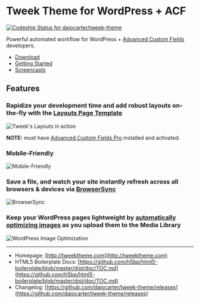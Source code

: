 # Tweek Theme for WordPress + ACF

[ ![Codeship Status for dajocarter/tweek-theme](https://codeship.com/projects/e3e8c2e0-9db0-0132-4699-4ef4301ddd41/status?branch=master)](https://codeship.com/projects/64584)

Powerful automated workflow for WordPress + [Advanced Custom Fields](http://advancedcustomfields.com) developers.

- [Download](https://github.com/dajocarter/tweek-theme/archive/master.zip)
- [Getting Started](http://tweektheme.com/getting-started.html)
- [Screencasts](http://tweektheme.com/screencasts.html)

## Features

### Rapidize your development time and add robust layouts on-the-fly with the [Layouts Page Template](http://tweektheme.com/docs/advanced/#layouts)

![Tweek's Layouts in action](http://tweektheme.com/assets/img/marketing-page.gif)

**NOTE:** must have [Advanced Custom Fields Pro](http://www.advancedcustomfields.com/pro) installed and activated.

### Mobile-Friendly

![Mobile-Friendly](http://tweektheme.com/assets/img/mobile-friendly.gif)

### Save a file, and watch your site instantly refresh across all browsers & devices via [BrowserSync](http://www.browsersync.io/)

![BrowserSync](http://tweektheme.com/assets/img/browsersync.gif)

### Keep your WordPress pages lightweight by [automatically optimizing images](https://github.com/gruntjs/grunt-contrib-imagemin) as you upload them to the Media Library

![WordPress Image Optimization](http://tweektheme.com/assets/img/image-optimization.gif)

---

- Homepage: [http://tweektheme.com](http://tweektheme.com)
- HTML5 Boilerplate Docs: [https://github.com/h5bp/html5-boilerplate/blob/master/dist/doc/TOC.md](https://github.com/h5bp/html5-boilerplate/blob/master/dist/doc/TOC.md)
- Changelog: [https://github.com/dajocarter/tweek-theme/releases](https://github.com/dajocarter/tweek-theme/releases)